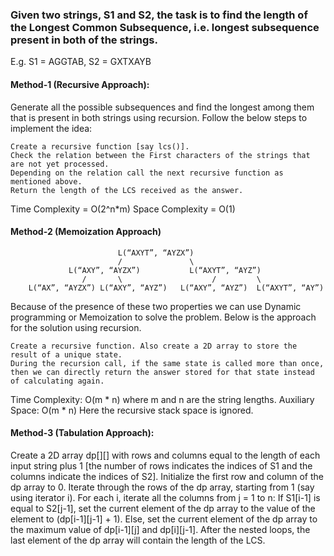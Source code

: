 <h3>Given two strings, S1 and S2, the task is to find the length of the Longest Common Subsequence, i.e. longest subsequence present in both of the strings. </h3>

E.g.
    S1 = AGGTAB, S2 = GXTXAYB

<h4>Method-1 (Recursive Approach):</h4>
Generate all the possible subsequences and find the longest among them that is present in both strings using recursion.
Follow the below steps to implement the idea:

    Create a recursive function [say lcs()].
    Check the relation between the First characters of the strings that are not yet processed.
    Depending on the relation call the next recursive function as mentioned above.
    Return the length of the LCS received as the answer.
Time Complexity = O(2^n*m)
Space Complexity = O(1)
<h4>Method-2 (Memoization Approach)</h4>
 
                            L(“AXYT”, “AYZX”)
                            /               \
                 L(“AXY”, “AYZX”)           L(“AXYT”, “AYZ”)
                    /       \                    /         \
        L(“AX”, “AYZX”) L(“AXY”, “AYZ”)   L(“AXY”, “AYZ”)  L(“AXYT”, “AY”)

Because of the presence of these two properties we can use Dynamic programming or Memoization to solve the problem. Below is the approach for the solution using recursion.

    Create a recursive function. Also create a 2D array to store the result of a unique state. 
    During the recursion call, if the same state is called more than once, then we can directly return the answer stored for that state instead of calculating again.
Time Complexity: O(m * n) where m and n are the string lengths.
Auxiliary Space: O(m * n) Here the recursive stack space is ignored.

<h4>Method-3 (Tabulation Approach):</h4>
    Create a 2D array dp[][] with rows and columns equal to the length of each input string plus 1 [the number of rows indicates the indices of S1 and the columns indicate the indices of S2].
    Initialize the first row and column of the dp array to 0.
    Iterate through the rows of the dp array, starting from 1 (say using iterator i).
    For each i, iterate all the columns from j = 1 to n:
    If S1[i-1] is equal to S2[j-1], set the current element of the dp array to the value of the element to (dp[i-1][j-1] + 1).
    Else, set the current element of the dp array to the maximum value of dp[i-1][j] and dp[i][j-1].
    After the nested loops, the last element of the dp array will contain the length of the LCS.